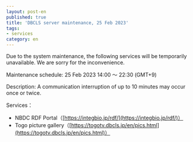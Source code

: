 ```yaml
---
layout: post-en
published: true
title: 'DBCLS server maintenance, 25 Feb 2023'
tags:
- services
category: en
---
```


Due to the system maintenance, the following services will be temporarily unavailable. We are sorry for the inconvenience.

Maintenance schedule: 25 Feb 2023 14:00 〜 22:30 (GMT+9)

Description: A communication interruption of up to 10 minutes may occur once or twice.

Services：
- NBDC RDF Portal（[https://integbio.jp/rdf/](https://integbio.jp/rdf/)）
- Togo picture gallery（[https://togotv.dbcls.jp/en/pics.html](https://togotv.dbcls.jp/en/pics.html)）
